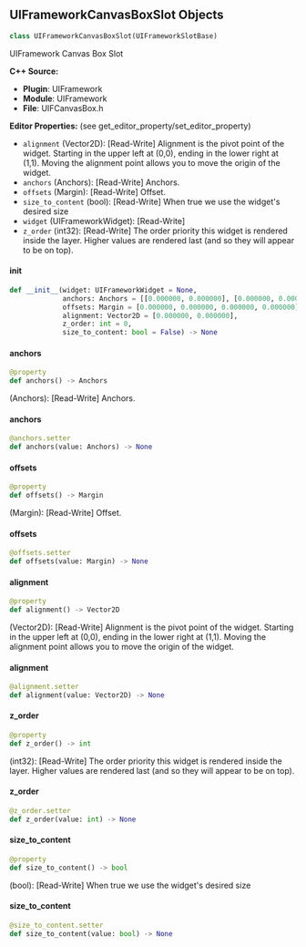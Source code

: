## UIFrameworkCanvasBoxSlot Objects

```python
class UIFrameworkCanvasBoxSlot(UIFrameworkSlotBase)
```

UIFramework Canvas Box Slot

**C++ Source:**

- **Plugin**: UIFramework
- **Module**: UIFramework
- **File**: UIFCanvasBox.h

**Editor Properties:** (see get_editor_property/set_editor_property)

- ``alignment`` (Vector2D):  [Read-Write] Alignment is the pivot point of the widget.  Starting in the upper left at (0,0),
  ending in the lower right at (1,1).  Moving the alignment point allows you to move
  the origin of the widget.
- ``anchors`` (Anchors):  [Read-Write] Anchors.
- ``offsets`` (Margin):  [Read-Write] Offset.
- ``size_to_content`` (bool):  [Read-Write] When true we use the widget's desired size
- ``widget`` (UIFrameworkWidget):  [Read-Write]
- ``z_order`` (int32):  [Read-Write] The order priority this widget is rendered inside the layer. Higher values are rendered last (and so they will appear to be on top).

<a id="unreal.UIFrameworkCanvasBoxSlot.__init__"></a>

#### __init__

```python
def __init__(widget: UIFrameworkWidget = None,
             anchors: Anchors = [[0.000000, 0.000000], [0.000000, 0.000000]],
             offsets: Margin = [0.000000, 0.000000, 0.000000, 0.000000],
             alignment: Vector2D = [0.000000, 0.000000],
             z_order: int = 0,
             size_to_content: bool = False) -> None
```

<a id="unreal.UIFrameworkCanvasBoxSlot.anchors"></a>

#### anchors

```python
@property
def anchors() -> Anchors
```

(Anchors):  [Read-Write] Anchors.

<a id="unreal.UIFrameworkCanvasBoxSlot.anchors"></a>

#### anchors

```python
@anchors.setter
def anchors(value: Anchors) -> None
```

<a id="unreal.UIFrameworkCanvasBoxSlot.offsets"></a>

#### offsets

```python
@property
def offsets() -> Margin
```

(Margin):  [Read-Write] Offset.

<a id="unreal.UIFrameworkCanvasBoxSlot.offsets"></a>

#### offsets

```python
@offsets.setter
def offsets(value: Margin) -> None
```

<a id="unreal.UIFrameworkCanvasBoxSlot.alignment"></a>

#### alignment

```python
@property
def alignment() -> Vector2D
```

(Vector2D):  [Read-Write] Alignment is the pivot point of the widget.  Starting in the upper left at (0,0),
ending in the lower right at (1,1).  Moving the alignment point allows you to move
the origin of the widget.

<a id="unreal.UIFrameworkCanvasBoxSlot.alignment"></a>

#### alignment

```python
@alignment.setter
def alignment(value: Vector2D) -> None
```

<a id="unreal.UIFrameworkCanvasBoxSlot.z_order"></a>

#### z_order

```python
@property
def z_order() -> int
```

(int32):  [Read-Write] The order priority this widget is rendered inside the layer. Higher values are rendered last (and so they will appear to be on top).

<a id="unreal.UIFrameworkCanvasBoxSlot.z_order"></a>

#### z_order

```python
@z_order.setter
def z_order(value: int) -> None
```

<a id="unreal.UIFrameworkCanvasBoxSlot.size_to_content"></a>

#### size_to_content

```python
@property
def size_to_content() -> bool
```

(bool):  [Read-Write] When true we use the widget's desired size

<a id="unreal.UIFrameworkCanvasBoxSlot.size_to_content"></a>

#### size_to_content

```python
@size_to_content.setter
def size_to_content(value: bool) -> None
```

<a id="unreal.UIFrameworkOverlaySlot"></a>